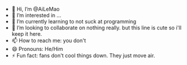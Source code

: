- 👋 Hi, I’m @AiLeMao
- 👀 I’m interested in ...
- 🌱 I’m currently learning to not suck at programming
- 💞️ I’m looking to collaborate on nothing really. but this line is cute so i'll keep it here.
- 📫 How to reach me: you don't
- 😄 Pronouns: He/Him
- ⚡ Fun fact: fans don't cool things down. They just move air.

<!---
AiLeMao/AiLeMao is a ✨ special ✨ repository because its `README.md` (this file) appears on your GitHub profile.
You can click the Preview link to take a look at your changes.
--->
